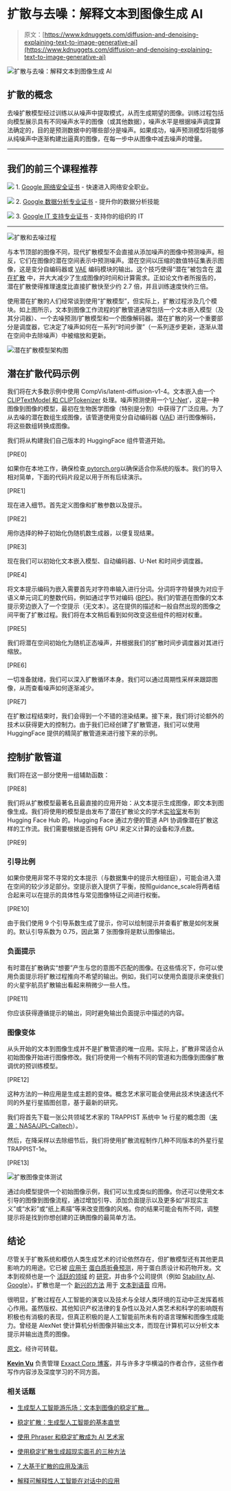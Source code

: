 # 扩散与去噪：解释文本到图像生成 AI

> 原文：[https://www.kdnuggets.com/diffusion-and-denoising-explaining-text-to-image-generative-ai](https://www.kdnuggets.com/diffusion-and-denoising-explaining-text-to-image-generative-ai)

![扩散与去噪：解释文本到图像生成 AI](../Images/ddf316fd3e2893f67a9d64b6401c6fef.png)

## 扩散的概念

去噪扩散模型经过训练以从噪声中提取模式，从而生成期望的图像。训练过程包括向模型展示具有不同噪声水平的图像（或其他数据），噪声水平是根据噪声调度算法确定的，目的是预测数据中的哪些部分是噪声。如果成功，噪声预测模型将能够从纯噪声中逐渐构建出逼真的图像，在每一步中从图像中减去噪声的增量。

* * *

## 我们的前三个课程推荐

![](../Images/0244c01ba9267c002ef39d4907e0b8fb.png) 1\. [Google 网络安全证书](https://www.kdnuggets.com/google-cybersecurity) - 快速进入网络安全职业。

![](../Images/e225c49c3c91745821c8c0368bf04711.png) 2\. [Google 数据分析专业证书](https://www.kdnuggets.com/google-data-analytics) - 提升你的数据分析技能

![](../Images/0244c01ba9267c002ef39d4907e0b8fb.png) 3\. [Google IT 支持专业证书](https://www.kdnuggets.com/google-itsupport) - 支持你的组织的 IT

* * *

![扩散和去噪过程](../Images/e53be5f6aad31b14b122d1a17b57103c.png)

与本节顶部的图像不同，现代扩散模型不会直接从添加噪声的图像中预测噪声。相反，它们在图像的潜在空间表示中预测噪声。潜在空间以压缩的数值特征集表示图像，这是变分自编码器或 [VAE](https://en.wikipedia.org/wiki/Variational_autoencoder) 编码模块的输出。这个技巧使得“潜在”被包含在 [潜在扩散](https://arxiv.org/pdf/2112.10752.pdf) 中，并大大减少了生成图像的时间和计算需求。正如论文作者所报告的，潜在扩散使得推理速度比直接扩散快至少约 2.7 倍，并且训练速度快约三倍。

使用潜在扩散的人们经常谈到使用“扩散模型”，但实际上，扩散过程涉及几个模块。如上图所示，文本到图像工作流程的扩散管道通常包括一个文本嵌入模型（及其分词器）、一个去噪预测/扩散模型和一个图像解码器。潜在扩散的另一个重要部分是调度器，它决定了噪声如何在一系列“时间步骤”（一系列逐步更新，逐渐从潜在空间中去除噪声）中被缩放和更新。

![潜在扩散模型架构图](../Images/e3eb94eb011d1bc8106e89dc07afa10a.png)

## 潜在扩散代码示例

我们将在大多数示例中使用 CompVis/latent-diffusion-v1-4。文本嵌入由一个[CLIPTextModel 和 CLIPTokenizer](https://en.wikipedia.org/wiki/DALL-E#Contrastive_Language-Image_Pre-training_(CLIP)) 处理。噪声预测使用一个‘[U-Net](https://en.wikipedia.org/wiki/U-Net)’，这是一种图像到图像的模型，最初在生物医学图像（特别是分割）中获得了广泛应用。为了从去噪的潜在数组生成图像，该管道使用变分自动编码器 ([VAE](https://en.wikipedia.org/wiki/Variational_autoencoder)) 进行图像解码，将这些数组转换成图像。

我们将从构建我们自己版本的 HuggingFace 组件管道开始。

[PRE0]

如果你在本地工作，确保检查[ pytorch.org](https://pytorch.org/get-started/locally/)以确保适合你系统的版本。我们的导入相对简单，下面的代码片段足以用于所有后续演示。

[PRE1]

现在进入细节。首先定义图像和扩散参数以及提示。

[PRE2]

用你选择的种子初始化伪随机数生成器，以便复现结果。

[PRE3]

现在我们可以初始化文本嵌入模型、自动编码器、U-Net 和时间步调度器。

[PRE4]

将文本提示编码为嵌入需要首先对字符串输入进行分词。分词将字符替换为对应于语义单元词汇的整数代码，例如通过字节对编码 ([BPE](https://en.wikipedia.org/wiki/Byte_pair_encoding))。我们的管道在图像的文本提示旁边嵌入了一个空提示（无文本）。这在提供的描述和一般自然出现的图像之间平衡了扩散过程。我们将在本文稍后看到如何改变这些组件的相对权重。

[PRE5]

我们将潜在空间初始化为随机正态噪声，并根据我们的扩散时间步调度器对其进行缩放。

[PRE6]

一切准备就绪，我们可以深入扩散循环本身。我们可以通过周期性采样来跟踪图像，从而查看噪声如何逐渐减少。

[PRE7]

在扩散过程结束时，我们会得到一个不错的渲染结果。接下来，我们将讨论额外的技术以获得更大的控制力。由于我们已经创建了扩散管道，我们可以使用 HuggingFace 提供的精简扩散管道来进行接下来的示例。

## 控制扩散管道

我们将在这一部分使用一组辅助函数：

[PRE8]

我们将从扩散模型最著名且最直接的应用开始：从文本提示生成图像，即文本到图像生成。我们将使用的模型是由发布了潜在扩散论文的学术[实验室](https://ommer-lab.com/)发布到 Hugging Face Hub 的。Hugging Face 通过方便的管道 API 协调像潜在扩散这样的工作流。我们需要根据是否拥有 GPU 来定义计算的设备和浮点数。

[PRE9]

### 引导比例

如果你使用非常不寻常的文本提示（与数据集中的提示大相径庭），可能会进入潜在空间的较少涉足部分。空提示嵌入提供了平衡，按照guidance_scale将两者结合起来可以在提示的具体性与常见图像特征之间进行权衡。

[PRE10]

由于我们使用 9 个引导系数生成了提示，你可以绘制提示并查看扩散是如何发展的。默认引导系数为 0.75，因此第 7 张图像将是默认图像输出。

### 负面提示

有时潜在扩散确实“想要”产生与您的意图不匹配的图像。在这些情况下，你可以使用负面提示将扩散过程推向不希望的输出。例如，我们可以使用负面提示来使我们的火星宇航员扩散输出看起来稍微少一些人性。

[PRE11]

你应该获得遵循提示的输出，同时避免输出负面提示中描述的内容。

### 图像变体

从头开始的文本到图像生成并不是扩散管道的唯一应用。实际上，扩散非常适合从初始图像开始进行图像修改。我们将使用一个稍有不同的管道和为图像到图像扩散调优的预训练模型。

[PRE12]

这种方法的一种应用是生成主题的变体。概念艺术家可能会使用此技术快速迭代不同的外星行星插图创意，基于最新的研究。

我们将首先下载一张公共领域艺术家的 TRAPPIST 系统中 1e 行星的概念图（[来源：NASA/JPL-Caltech](https://photojournal.jpl.nasa.gov/catalog/PIA22093)）。

然后，在降采样以去除细节后，我们将使用扩散流程制作几种不同版本的外星行星 TRAPPIST-1e。

[PRE13]

![扩散图像变体测试](../Images/23eb7c1af72b1ce4acf0e8bc46b4e436.png)

通过向模型提供一个初始图像示例，我们可以生成类似的图像。你还可以使用文本引导的图像到图像流程，通过增加引导、添加负面提示以及更多如“非现实主义”或“水彩”或“纸上素描”等来改变图像的风格。你的结果可能会有所不同，调整提示将是找到你想创建的正确图像的最简单方法。

## 结论

尽管关于扩散系统和模仿人类生成艺术的讨论依然存在，但扩散模型还有其他更具影响力的用途。它已被 [应用于](https://github.com/microsoft/foldingdiff) [蛋白质折叠预测](https://www.pnas.org/doi/10.1073/pnas.0910390107)，用于蛋白质设计和药物开发。文本到视频也是一个 [活跃的领域](https://arxiv.org/abs/2311.15127) 的 [研究](https://arxiv.org/abs/2211.13221)，并由多个公司提供（例如 [Stability AI](https://stability.ai/stable-video)、[Google](https://imagen.research.google/video/)）。扩散也是一个 [新兴的方法](https://arxiv.org/abs/2305.04120) 用于 [文本到语音](https://arxiv.org/abs/2304.11750) 应用。

很明显，扩散过程在人工智能的演变以及技术与全球人类环境的互动中正发挥着核心作用。虽然版权、其他知识产权法律的复杂性以及对人类艺术和科学的影响既有积极也有消极的表现，但真正积极的是人工智能前所未有的语言理解和图像生成能力。曾经是 AlexNet 使计算机分析图像并输出文本，而现在计算机可以分析文本提示并输出连贯的图像。

[原文](https://www.exxactcorp.com/blog/deep-learning/diffusion-and-denoising-explaining-text-to-image-generative-ai)。经许可转载。

**[Kevin Vu](https://blog.exxactcorp.com/)** 负责管理 [Exxact Corp 博客](https://blog.exxactcorp.com/)，并与许多才华横溢的作者合作，这些作者写作内容涉及深度学习的不同方面。

### 相关话题

+   [生成型人工智能游乐场：文本到图像的稳定扩散…](https://www.kdnuggets.com/2024/02/intel-generative-ai-playground-text-to-image-stable-diffusion)

+   [稳定扩散：生成型人工智能的基本直觉](https://www.kdnuggets.com/2023/06/stable-diffusion-basic-intuition-behind-generative-ai.html)

+   [使用 Phraser 和稳定扩散成为 AI 艺术家](https://www.kdnuggets.com/2022/09/become-ai-artist-phraser-stable-diffusion.html)

+   [使用稳定扩散生成超现实面孔的三种方法](https://www.kdnuggets.com/3-ways-to-generate-hyper-realistic-faces-using-stable-diffusion)

+   [7 大基于扩散的应用及演示](https://www.kdnuggets.com/2022/10/top-7-diffusionbased-applications-demos.html)

+   [解释可解释性人工智能在对话中的应用](https://www.kdnuggets.com/2022/10/explaining-explainable-ai-conversations.html)
